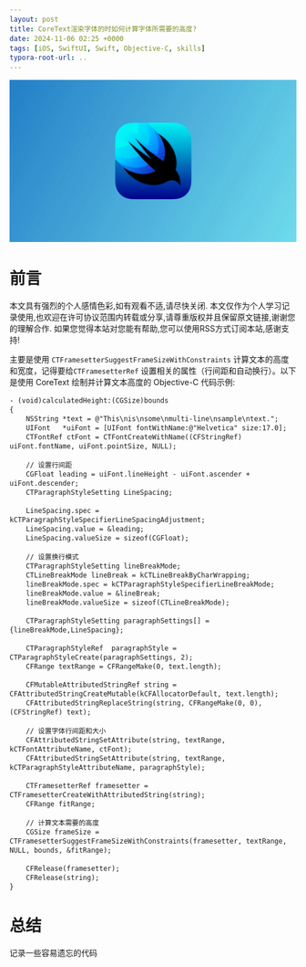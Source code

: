 ```yaml
---
layout: post
title: CoreText渲染字体的时如何计算字体所需要的高度?
date: 2024-11-06 02:25 +0000
tags: [iOS, SwiftUI, Swift, Objective-C, skills]
typora-root-url: ..
---
```



![](/assets/images/20240727Magnificationgesture/SwiftUI.webp)

# 前言

本文具有强烈的个人感情色彩,如有观看不适,请尽快关闭. 本文仅作为个人学习记录使用,也欢迎在许可协议范围内转载或分享,请尊重版权并且保留原文链接,谢谢您的理解合作. 如果您觉得本站对您能有帮助,您可以使用RSS方式订阅本站,感谢支持!

主要是使用 `CTFramesetterSuggestFrameSizeWithConstraints` 计算文本的高度和宽度，记得要给`CTFramesetterRef` 设置相关的属性（行间距和自动换行）。以下是使用 CoreText 绘制并计算文本高度的 Objective-C 代码示例:


``` objc
- (void)calculatedHeight:(CGSize)bounds
{
    NSString *text = @"This\nis\nsome\nmulti-line\nsample\ntext.";
    UIFont   *uiFont = [UIFont fontWithName:@"Helvetica" size:17.0];
    CTFontRef ctFont = CTFontCreateWithName((CFStringRef) uiFont.fontName, uiFont.pointSize, NULL);

    // 设置行间距
    CGFloat leading = uiFont.lineHeight - uiFont.ascender + uiFont.descender;
    CTParagraphStyleSetting LineSpacing;
        
    LineSpacing.spec = kCTParagraphStyleSpecifierLineSpacingAdjustment;
    LineSpacing.value = &leading;
    LineSpacing.valueSize = sizeof(CGFloat);
        
    // 设置换行模式
    CTParagraphStyleSetting lineBreakMode;
    CTLineBreakMode lineBreak = kCTLineBreakByCharWrapping;
    lineBreakMode.spec = kCTParagraphStyleSpecifierLineBreakMode;
    lineBreakMode.value = &lineBreak;
    lineBreakMode.valueSize = sizeof(CTLineBreakMode);

    CTParagraphStyleSetting paragraphSettings[] = {lineBreakMode,LineSpacing};

    CTParagraphStyleRef  paragraphStyle = CTParagraphStyleCreate(paragraphSettings, 2);
    CFRange textRange = CFRangeMake(0, text.length);

    CFMutableAttributedStringRef string = CFAttributedStringCreateMutable(kCFAllocatorDefault, text.length);
    CFAttributedStringReplaceString(string, CFRangeMake(0, 0), (CFStringRef) text);

    // 设置字体行间距和大小
    CFAttributedStringSetAttribute(string, textRange, kCTFontAttributeName, ctFont);
    CFAttributedStringSetAttribute(string, textRange, kCTParagraphStyleAttributeName, paragraphStyle);

    CTFramesetterRef framesetter = CTFramesetterCreateWithAttributedString(string);
    CFRange fitRange;

    // 计算文本需要的高度
    CGSize frameSize = CTFramesetterSuggestFrameSizeWithConstraints(framesetter, textRange, NULL, bounds, &fitRange);

    CFRelease(framesetter);
    CFRelease(string);
}
```


# 总结

记录一些容易遗忘的代码